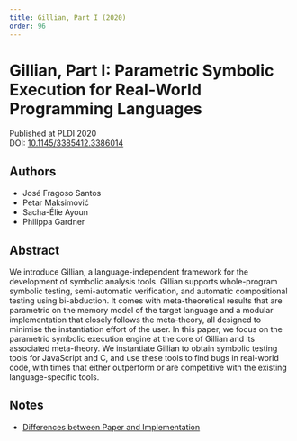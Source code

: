 ```yaml
---
title: Gillian, Part I (2020)
order: 96
---
```


# Gillian, Part I: Parametric Symbolic Execution for Real-World Programming Languages

Published at PLDI 2020 \
DOI: [10.1145/3385412.3386014](https://doi.org/10.1145/3385412.3386014)

## Authors
- José Fragoso Santos
- Petar Maksimović
- Sacha-Élie Ayoun
- Philippa Gardner

## Abstract
We introduce Gillian, a language-independent framework for the development of symbolic analysis tools. Gillian supports whole-program symbolic testing, semi-automatic verification, and automatic compositional testing using bi-abduction. It comes with meta-theoretical results that are parametric on the memory model of the target language and a modular implementation that closely follows the meta-theory, all designed to minimise the instantiation effort of the user. In this paper, we focus on the parametric symbolic execution engine at the core of Gillian and its associated meta-theory. We instantiate Gillian to obtain symbolic testing tools for JavaScript and C, and use these tools to find bugs in real-world code, with times that either outperform or are competitive with the existing language-specific tools.

## Notes
- [Differences between Paper and Implementation](./impl_diffs)
